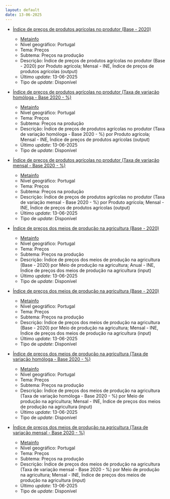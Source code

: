 ```yaml
---
layout: default
date: 13-06-2025
---
```

* [Índice de preços de produtos agrícolas no produtor (Base - 2020)](https://www.ine.pt/xportal/xmain?xpid=INE&xpgid=ine_indicadores&indOcorrCod=0014466&contexto=bd&selTab=tab2)
  * [Metainfo](https://www.ine.pt/bddXplorer/htdocs/minfo.jsp?var_cd=0014466&lingua=PT)
  * Nível geográfico: Portugal
  * Tema: Preços
  * Subtema: Preços na produção
  * Descrição: Índice de preços de produtos agrícolas no produtor (Base - 2020) por Produto agrícola; Mensal - INE, Índice de preços de produtos agrícolas (output)
  * Último _update_: 13-06-2025
  * Tipo de _update_: Disponível

* [Índice de preços de produtos agrícolas no produtor (Taxa de variação homóloga - Base 2020 - %)](https://www.ine.pt/xportal/xmain?xpid=INE&xpgid=ine_indicadores&indOcorrCod=0014467&contexto=bd&selTab=tab2)
  * [Metainfo](https://www.ine.pt/bddXplorer/htdocs/minfo.jsp?var_cd=0014467&lingua=PT)
  * Nível geográfico: Portugal
  * Tema: Preços
  * Subtema: Preços na produção
  * Descrição: Índice de preços de produtos agrícolas no produtor (Taxa de variação homóloga - Base 2020 - %) por Produto agrícola; Mensal - INE, Índice de preços de produtos agrícolas (output)
  * Último _update_: 13-06-2025
  * Tipo de _update_: Disponível

* [Índice de preços de produtos agrícolas no produtor (Taxa de variação mensal - Base 2020 - %)](https://www.ine.pt/xportal/xmain?xpid=INE&xpgid=ine_indicadores&indOcorrCod=0014468&contexto=bd&selTab=tab2)
  * [Metainfo](https://www.ine.pt/bddXplorer/htdocs/minfo.jsp?var_cd=0014468&lingua=PT)
  * Nível geográfico: Portugal
  * Tema: Preços
  * Subtema: Preços na produção
  * Descrição: Índice de preços de produtos agrícolas no produtor (Taxa de variação mensal - Base 2020 - %) por Produto agrícola; Mensal - INE, Índice de preços de produtos agrícolas (output)
  * Último _update_: 13-06-2025
  * Tipo de _update_: Disponível

* [Índice de preços dos meios de produção na agricultura (Base - 2020)](https://www.ine.pt/xportal/xmain?xpid=INE&xpgid=ine_indicadores&indOcorrCod=0014462&contexto=bd&selTab=tab2)
  * [Metainfo](https://www.ine.pt/bddXplorer/htdocs/minfo.jsp?var_cd=0014462&lingua=PT)
  * Nível geográfico: Portugal
  * Tema: Preços
  * Subtema: Preços na produção
  * Descrição: Índice de preços dos meios de produção na agricultura (Base - 2020) por Meio de produção na agricultura; Anual - INE, Índice de preços dos meios de produção na agricultura (input)
  * Último _update_: 13-06-2025
  * Tipo de _update_: Disponível

* [Índice de preços dos meios de produção na agricultura (Base - 2020)](https://www.ine.pt/xportal/xmain?xpid=INE&xpgid=ine_indicadores&indOcorrCod=0014463&contexto=bd&selTab=tab2)
  * [Metainfo](https://www.ine.pt/bddXplorer/htdocs/minfo.jsp?var_cd=0014463&lingua=PT)
  * Nível geográfico: Portugal
  * Tema: Preços
  * Subtema: Preços na produção
  * Descrição: Índice de preços dos meios de produção na agricultura (Base - 2020) por Meio de produção na agricultura; Mensal - INE, Índice de preços dos meios de produção na agricultura (input)
  * Último _update_: 13-06-2025
  * Tipo de _update_: Disponível

* [Índice de preços dos meios de produção na agricultura (Taxa de variação homóloga - Base 2020 - %)](https://www.ine.pt/xportal/xmain?xpid=INE&xpgid=ine_indicadores&indOcorrCod=0014464&contexto=bd&selTab=tab2)
  * [Metainfo](https://www.ine.pt/bddXplorer/htdocs/minfo.jsp?var_cd=0014464&lingua=PT)
  * Nível geográfico: Portugal
  * Tema: Preços
  * Subtema: Preços na produção
  * Descrição: Índice de preços dos meios de produção na agricultura (Taxa de variação homóloga - Base 2020 - %) por Meio de produção na agricultura; Mensal - INE, Índice de preços dos meios de produção na agricultura (input)
  * Último _update_: 13-06-2025
  * Tipo de _update_: Disponível

* [Índice de preços dos meios de produção na agricultura (Taxa de variação mensal - Base 2020 - %)](https://www.ine.pt/xportal/xmain?xpid=INE&xpgid=ine_indicadores&indOcorrCod=0014465&contexto=bd&selTab=tab2)
  * [Metainfo](https://www.ine.pt/bddXplorer/htdocs/minfo.jsp?var_cd=0014465&lingua=PT)
  * Nível geográfico: Portugal
  * Tema: Preços
  * Subtema: Preços na produção
  * Descrição: Índice de preços dos meios de produção na agricultura (Taxa de variação mensal - Base 2020 - %) por Meio de produção na agricultura; Mensal - INE, Índice de preços dos meios de produção na agricultura (input)
  * Último _update_: 13-06-2025
  * Tipo de _update_: Disponível

